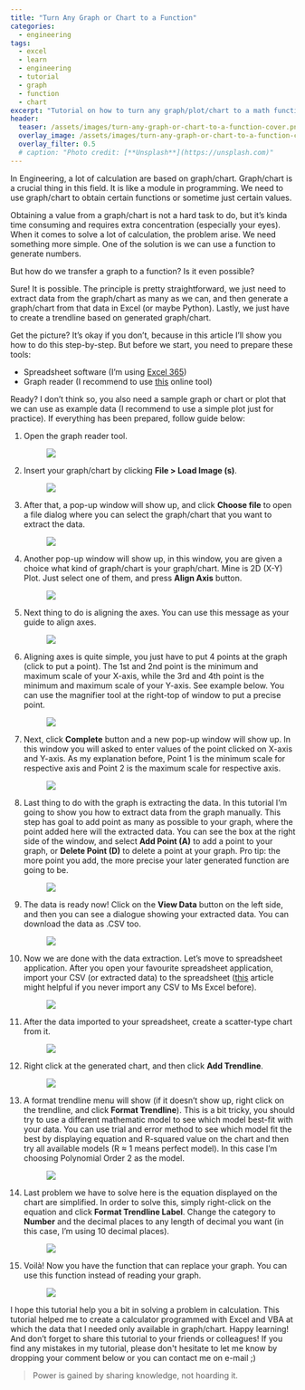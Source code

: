 ```yaml
---
title: "Turn Any Graph or Chart to a Function"
categories:
  - engineering
tags:
  - excel
  - learn
  - engineering
  - tutorial
  - graph
  - function
  - chart
excerpt: "Tutorial on how to turn any graph/plot/chart to a math function"
header:
  teaser: /assets/images/turn-any-graph-or-chart-to-a-function-cover.png
  overlay_image: /assets/images/turn-any-graph-or-chart-to-a-function-cover.png
  overlay_filter: 0.5
  # caption: "Photo credit: [**Unsplash**](https://unsplash.com)"
---
```

  
In Engineering, a lot of calculation are based on graph/chart. Graph/chart is a crucial thing in this field. It is like a module in programming. We need to use graph/chart to obtain certain functions or sometime just certain values. 

Obtaining a value from a graph/chart is not a hard task to do, but it’s kinda time consuming and requires extra concentration (especially your eyes). When it comes to solve a lot of calculation, the problem arise. We need something more simple. One of the solution is we can use a function to generate numbers. 

But how do we transfer a graph to a function? Is it even possible?

Sure! It is possible. The principle is pretty straightforward, we just need to extract data from the graph/chart as many as we can, and then generate a graph/chart from that data in Excel (or maybe Python). Lastly, we just have to create a trendline based on generated graph/chart. 

Get the picture? It’s okay if you don’t, because in this article I’ll show you how to do this step-by-step. But before we start, you need to prepare these tools:
- Spreadsheet software (I’m using [Excel 365](https://www.microsoft.com/id-id/microsoft-365/excel))
- Graph reader (I recommend to use [this](https://apps.automeris.io/wpd/) online tool)

Ready? I don’t think so, you also need a sample graph or chart or plot that we can use as example data (I recommend to use a simple plot just for practice). If everything has been prepared, follow guide below:
1. Open the graph reader tool. <figure><a href="/assets/images/turn-any-graph-or-chart-to-a-function-1.png"><img src="/assets/images/turn-any-graph-or-chart-to-a-function-1.png"></a></figure>  
2. Insert your graph/chart by clicking __File > Load Image (s)__. <figure><a href="/assets/images/turn-any-graph-or-chart-to-a-function-2.png"><img src="/assets/images/turn-any-graph-or-chart-to-a-function-2.png"></a></figure>  
3. After that, a pop-up window will show up, and click __Choose file__ to open a file dialog where you can select the graph/chart that you want to extract the data. <figure><a href="/assets/images/turn-any-graph-or-chart-to-a-function-3.png"><img src="/assets/images/turn-any-graph-or-chart-to-a-function-3.png"></a></figure>  
4. Another pop-up window will show up, in this window, you are given a choice what kind of graph/chart is your graph/chart. Mine is 2D (X-Y) Plot. Just select one of them, and press __Align Axis__ button. <figure><a href="/assets/images/turn-any-graph-or-chart-to-a-function-4.png"><img src="/assets/images/turn-any-graph-or-chart-to-a-function-4.png"></a></figure>  
5. Next thing to do is aligning the axes. You can use this message as your guide to align axes. <figure><a href="/assets/images/turn-any-graph-or-chart-to-a-function-5.png"><img src="/assets/images/turn-any-graph-or-chart-to-a-function-5.png"></a></figure>  
6. Aligning axes is quite simple, you just have to put 4 points at the graph (click to put a point). The 1st and 2nd point is the minimum and maximum scale of your X-axis, while the 3rd and 4th point is the minimum and maximum scale of your Y-axis. See example below. You can use the magnifier tool at the right-top of window to put a precise point. <figure><a href="/assets/images/turn-any-graph-or-chart-to-a-function-6.png"><img src="/assets/images/turn-any-graph-or-chart-to-a-function-6.png"></a></figure>  
7. Next, click __Complete__ button and a new pop-up window will show up.  In this window you will asked to enter values of the point clicked on X-axis and Y-axis. As my explanation before, Point 1 is the minimum scale for respective axis and Point 2 is the maximum scale for respective axis. <figure><a href="/assets/images/turn-any-graph-or-chart-to-a-function-7.png"><img src="/assets/images/turn-any-graph-or-chart-to-a-function-7.png"></a></figure>  
8. Last thing to do with the graph is extracting the data. In this tutorial I’m going to show you how to extract data from the graph manually. This step has goal to add point as many as possible to your graph, where the point added here will the extracted data. You can see the box at the right side of the window, and select __Add Point (A)__ to add a point to your graph, or __Delete Point (D)__ to delete a point at your graph. Pro tip: the more point you add, the more precise your later generated function are going to be. <figure><a href="/assets/images/turn-any-graph-or-chart-to-a-function-8.png"><img src="/assets/images/turn-any-graph-or-chart-to-a-function-8.png"></a></figure>  
9. The data is ready now! Click on the __View Data__ button on the left side, and then you can see a dialogue showing your extracted data. You can download the data as .CSV too. <figure><a href="/assets/images/turn-any-graph-or-chart-to-a-function-9.png"><img src="/assets/images/turn-any-graph-or-chart-to-a-function-9.png"></a></figure>  
10. Now we are done with the data extraction. Let’s move to spreadsheet application. After you open your favourite spreadsheet application, import your CSV (or extracted data) to the spreadsheet ([this](https://www.hesa.ac.uk/support/user-guides/import-csv) article might helpful if you never import any CSV to Ms Excel before). <figure><a href="/assets/images/turn-any-graph-or-chart-to-a-function-10.png"><img src="/assets/images/turn-any-graph-or-chart-to-a-function-10.png"></a></figure>  
11. After the data imported to your spreadsheet, create a scatter-type chart from it. <figure><a href="/assets/images/turn-any-graph-or-chart-to-a-function-11.png"><img src="/assets/images/turn-any-graph-or-chart-to-a-function-11.png"></a></figure>  
12. Right click at the generated chart, and then click __Add Trendline__. <figure><a href="/assets/images/turn-any-graph-or-chart-to-a-function-12.png"><img src="/assets/images/turn-any-graph-or-chart-to-a-function-12.png"></a></figure>  
13. A format trendline menu will show (if it doesn’t show up, right click on the trendline, and click __Format Trendline__). This is a bit tricky, you should try to use a different mathematic model to see which model best-fit with your data. You can use trial and error method to see which model fit the best by displaying equation and R-squared value on the chart and then try all available models (R ≈ 1 means perfect model). In this case I’m choosing Polynomial Order 2 as the model. <figure><a href="/assets/images/turn-any-graph-or-chart-to-a-function-13.png"><img src="/assets/images/turn-any-graph-or-chart-to-a-function-13.png"></a></figure>  
14. Last problem we have to solve here is the equation displayed on the chart are simplified. In order to solve this, simply right-click on the equation and click __Format Trendline Label__. Change the category to __Number__ and the decimal places to any length of decimal you want (in this case, I’m using 10 decimal places). <figure><a href="/assets/images/turn-any-graph-or-chart-to-a-function-14.png"><img src="/assets/images/turn-any-graph-or-chart-to-a-function-14.png"></a></figure>  
15. Voilà! Now you have the function that can replace your graph. You can use this function instead of reading your graph. <figure><a href="/assets/images/turn-any-graph-or-chart-to-a-function-15.png"><img src="/assets/images/turn-any-graph-or-chart-to-a-function-15.png"></a></figure>  
 
I hope this tutorial help you a bit in solving a problem in calculation. This tutorial helped me to create a calculator programmed with Excel and VBA at which the data that I needed only available in graph/chart. Happy learning! And don’t forget to share this tutorial to your friends or colleagues! If you find any mistakes in my tutorial, please don't hesitate to let me know by dropping your comment below or you can contact me on e-mail ;)

> Power is gained by sharing knowledge, not hoarding it.
